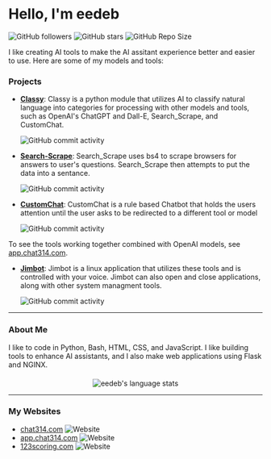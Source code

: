 # Hello, I'm eedeb

![GitHub followers](https://img.shields.io/github/followers/eedeb?style=social)
![GitHub stars](https://img.shields.io/github/stars/eedeb?style=social)
![GitHub Repo Size](https://img.shields.io/github/repo-size/eedeb/eedeb)

I like creating AI tools to make the AI assitant experience better and easier to use. Here are some of my models and tools:

### Projects

- **[Classy](https://github.com/eedeb/Classy)**: Classy is a python module that utilizes AI to classify natural language into categories for processing with other models and tools, such as OpenAI's ChatGPT and Dall-E, Search_Scrape, and CustomChat.

  ![GitHub commit activity](https://img.shields.io/github/commit-activity/t/eedeb/Classy)

  
- **[Search-Scrape](https://github.com/eedeb/Search_Scrape)**: Search_Scrape uses bs4 to scrape browsers for answers to user's questions. Search_Scrape then attempts to put the data into a sentance.

  ![GitHub commit activity](https://img.shields.io/github/commit-activity/t/eedeb/Search_Scrape)
  
- **[CustomChat](https://github.com/eedeb/CustomChat)**: CustomChat is a rule based Chatbot that holds the users attention until the user asks to be redirected to a different tool or model

  ![GitHub commit activity](https://img.shields.io/github/commit-activity/t/eedeb/CustomChat)

To see the tools working together combined with OpenAI models, see [app.chat314.com](http://app.chat314.com).

- **[Jimbot](https://github.com/eedeb/Jimbot)**: Jimbot is a linux application that utilizes these tools and is controlled with your voice. Jimbot can also open and close applications, along with other system managment tools.

  ![GitHub commit activity](https://img.shields.io/github/commit-activity/t/eedeb/Jimbot)
---

### About Me

I like to code in Python, Bash, HTML, CSS, and JavaScript. I like building tools to enhance AI assistants, and I also make web applications using Flask and NGINX.

<div style="display: flex; justify-content: center; margin-top: 20px;">
  <img src="https://github-readme-stats.vercel.app/api/top-langs/?username=eedeb" alt="eedeb's language stats">
</div>

---

### My Websites

- [chat314.com](https://chat314.com) ![Website](https://img.shields.io/website?url=https%3A%2F%2Fchat314.com)
- [app.chat314.com](https://app.chat314.com) ![Website](https://img.shields.io/website?url=https%3A%2F%2Fapp.chat314.com)
- [123scoring.com](https://123scoring.com) ![Website](https://img.shields.io/website?url=https%3A%2F%2F123scoring.com)



